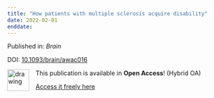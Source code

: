 ```yaml
---
title: "How patients with multiple sclerosis acquire disability"
date: 2022-02-01
enddate:
---
```


Published in: *Brain*

DOI: [10.1093/brain/awac016](https://doi.org/10.1093/brain/awac016)

<img src="https://upload.wikimedia.org/wikipedia/commons/thumb/7/77/Open_Access_logo_PLoS_transparent.svg/800px-Open_Access_logo_PLoS_transparent.svg.png" alt="drawing" width="50" align="left"/> &nbsp;&nbsp;&nbsp;This publication is available in **Open Access**! (Hybrid OA)

&nbsp;&nbsp;&nbsp;<a href="https://academic.oup.com/brain/advance-article-pdf/doi/10.1093/brain/awac016/42358857/awac016.pdf">Access it freely here</a>

